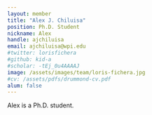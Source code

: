 ```yaml
---
layout: member
title: "Alex J. Chiluisa"
position: Ph.D. Student
nickname: Alex
handle: ajchiluisa
email: ajchiluisa@wpi.edu
#twitter: lorisfichera
#github: kid-a
#scholar: -tEj_0u4AAAAJ
image: /assets/images/team/loris-fichera.jpg
#cv: /assets/pdfs/drummond-cv.pdf
alum: false
---
```

Alex is a Ph.D. student.
